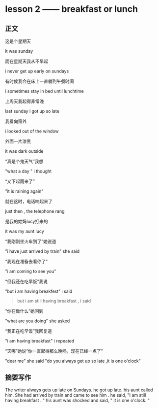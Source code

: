 # lesson 2 —— breakfast or lunch

## 正文

这是个星期天

it was sunday

而在星期天我从不早起

i never get up early on sundays

有时候我会在床上一直躺到午餐时间

i sometimes stay in bed until lunchtime

上周天我起得非常晚

last sunday i got up so late

我看向窗外

i looked out of the window

外面一片漆黑

it was dark outside

“真是个鬼天气”我想

"what a day " i thought

“又下起雨来了”

"it is raining again"

就在这时，电话响起来了

just then , the telephone rang

是我的姑妈lucy打来的

it was my aunt lucy 

“我刚刚坐火车到了”她说道

"i have just arrived by train" she said

“我现在准备去看你了”

"i am coming to see you"

“但我还在吃早饭”我说

"but i am having breakfest" i said

> but i am still having breakfast , i said

“你在做什么”她问到

"what are you doing" she asked

“我正在吃早饭”我回复道

"i am having breakfast" i repeated

“天哪”她说“你一直起得那么晚吗，现在已经一点了”

"dear me" she said "do you always get up so late ,it is one o'clock"

## 摘要写作

The writer always gets up late on Sundays.
he got up late. his aunt called him. 
She had arrived by train and came to see him .
he said, "I am still having breakfast . " 
his aunt was shocked and said, " it is one o'clock. "
